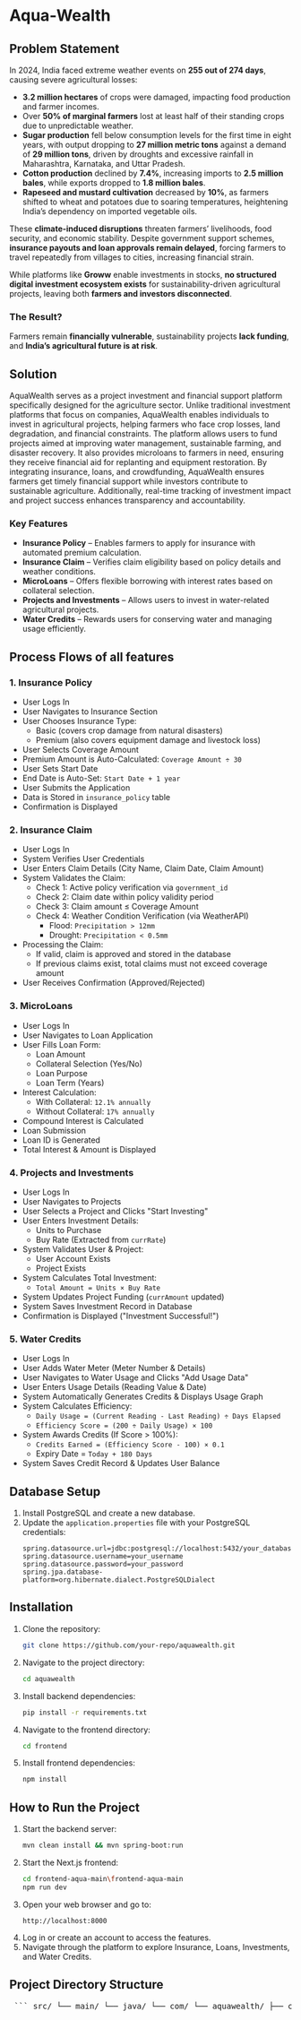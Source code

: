 # Aqua-Wealth
## Problem Statement

In 2024, India faced extreme weather events on **255 out of 274 days**, causing severe agricultural losses:

- **3.2 million hectares** of crops were damaged, impacting food production and farmer incomes.  
- Over **50% of marginal farmers** lost at least half of their standing crops due to unpredictable weather.  
- **Sugar production** fell below consumption levels for the first time in eight years, with output dropping to **27 million metric tons** against a demand of **29 million tons**, driven by droughts and excessive rainfall in Maharashtra, Karnataka, and Uttar Pradesh.  
- **Cotton production** declined by **7.4%**, increasing imports to **2.5 million bales**, while exports dropped to **1.8 million bales**.  
- **Rapeseed and mustard cultivation** decreased by **10%**, as farmers shifted to wheat and potatoes due to soaring temperatures, heightening India’s dependency on imported vegetable oils.  

These **climate-induced disruptions** threaten farmers’ livelihoods, food security, and economic stability. Despite government support schemes, **insurance payouts and loan approvals remain delayed**, forcing farmers to travel repeatedly from villages to cities, increasing financial strain.  

While platforms like **Groww** enable investments in stocks, **no structured digital investment ecosystem exists** for sustainability-driven agricultural projects, leaving both **farmers and investors disconnected**.  

### The Result?  
Farmers remain **financially vulnerable**, sustainability projects **lack funding**, and **India’s agricultural future is at risk**.  

## Solution  

AquaWealth serves as a project investment and financial support platform specifically designed for the agriculture sector. Unlike traditional investment platforms that focus on companies, AquaWealth enables individuals to invest in agricultural projects, helping farmers who face crop losses, land degradation, and financial constraints. The platform allows users to fund projects aimed at improving water management, sustainable farming, and disaster recovery. It also provides microloans to farmers in need, ensuring they receive financial aid for replanting and equipment restoration. By integrating insurance, loans, and crowdfunding, AquaWealth ensures farmers get timely financial support while investors contribute to sustainable agriculture. Additionally, real-time tracking of investment impact and project success enhances transparency and accountability.
### Key Features

- **Insurance Policy** – Enables farmers to apply for insurance with automated premium calculation.
- **Insurance Claim** – Verifies claim eligibility based on policy details and weather conditions.
- **MicroLoans** – Offers flexible borrowing with interest rates based on collateral selection.
- **Projects and Investments** – Allows users to invest in water-related agricultural projects.
- **Water Credits** – Rewards users for conserving water and managing usage efficiently.


## Process Flows of all features

### 1. Insurance Policy  
- User Logs In  
- User Navigates to Insurance Section  
- User Chooses Insurance Type:  
  - Basic (covers crop damage from natural disasters)  
  - Premium (also covers equipment damage and livestock loss)  
- User Selects Coverage Amount  
- Premium Amount is Auto-Calculated: `Coverage Amount ÷ 30`  
- User Sets Start Date  
- End Date is Auto-Set: `Start Date + 1 year`  
- User Submits the Application  
- Data is Stored in `insurance_policy` table  
- Confirmation is Displayed  

### 2. Insurance Claim  
- User Logs In  
- System Verifies User Credentials  
- User Enters Claim Details (City Name, Claim Date, Claim Amount)  
- System Validates the Claim:  
  - Check 1: Active policy verification via `government_id`  
  - Check 2: Claim date within policy validity period  
  - Check 3: Claim amount ≤ Coverage Amount  
  - Check 4: Weather Condition Verification (via WeatherAPI)  
    - Flood: `Precipitation > 12mm`  
    - Drought: `Precipitation < 0.5mm`  
- Processing the Claim:  
  - If valid, claim is approved and stored in the database  
  - If previous claims exist, total claims must not exceed coverage amount  
- User Receives Confirmation (Approved/Rejected)  

### 3. MicroLoans  
- User Logs In  
- User Navigates to Loan Application  
- User Fills Loan Form:  
  - Loan Amount  
  - Collateral Selection (Yes/No)  
  - Loan Purpose  
  - Loan Term (Years)  
- Interest Calculation:  
  - With Collateral: `12.1% annually`  
  - Without Collateral: `17% annually`  
- Compound Interest is Calculated  
- Loan Submission  
- Loan ID is Generated  
- Total Interest & Amount is Displayed  

### 4. Projects and Investments  
- User Logs In  
- User Navigates to Projects  
- User Selects a Project and Clicks "Start Investing"  
- User Enters Investment Details:  
  - Units to Purchase  
  - Buy Rate (Extracted from `currRate`)  
- System Validates User & Project:  
  - User Account Exists  
  - Project Exists  
- System Calculates Total Investment:  
  - `Total Amount = Units × Buy Rate`  
- System Updates Project Funding (`currAmount` updated)  
- System Saves Investment Record in Database  
- Confirmation is Displayed ("Investment Successful!")  

### 5. Water Credits  
- User Logs In  
- User Adds Water Meter (Meter Number & Details)  
- User Navigates to Water Usage and Clicks "Add Usage Data"  
- User Enters Usage Details (Reading Value & Date)  
- System Automatically Generates Credits & Displays Usage Graph  
- System Calculates Efficiency:  
  - `Daily Usage = (Current Reading - Last Reading) ÷ Days Elapsed`  
  - `Efficiency Score = (200 ÷ Daily Usage) × 100`  
- System Awards Credits (If Score > 100%):  
  - `Credits Earned = (Efficiency Score - 100) × 0.1`  
  - Expiry Date = `Today + 180 Days`  
- System Saves Credit Record & Updates User Balance  
## Database Setup
1. Install PostgreSQL and create a new database.
2. Update the `application.properties` file with your PostgreSQL credentials:
   ```properties
   spring.datasource.url=jdbc:postgresql://localhost:5432/your_database_name
   spring.datasource.username=your_username
   spring.datasource.password=your_password
   spring.jpa.database-platform=org.hibernate.dialect.PostgreSQLDialect
## Installation
1. Clone the repository:
   ```bash
   git clone https://github.com/your-repo/aquawealth.git
   ```
2. Navigate to the project directory:
   ```bash
   cd aquawealth
   ```
3. Install backend dependencies:
   ```bash
   pip install -r requirements.txt
   ```
4. Navigate to the frontend directory:
   ```bash
   cd frontend
   ```
5. Install frontend dependencies:
   ```bash
   npm install
   ```

## How to Run the Project
1. Start the backend server:
   ```bash
   mvn clean install && mvn spring-boot:run
   ```
2. Start the Next.js frontend:
   ```bash
   cd frontend-aqua-main\frontend-aqua-main
   npm run dev
   ```
3. Open your web browser and go to:
   ```
   http://localhost:8000
   ```
4. Log in or create an account to access the features.
5. Navigate through the platform to explore Insurance, Loans, Investments, and Water Credits.
## Project Directory Structure
<pre> ``` src/ └── main/ └── java/ └── com/ └── aquawealth/ ├── config/ │ └── CorsConfig.java ├── controller/ │ ├── HomeController.java │ ├── InsuranceClaimController.java │ ├── InsurancePolicyController.java │ ├── InvestmentController.java │ ├── LoanController.java │ ├── LoanPaymentController.java │ ├── ProjectController.java │ ├── UserController.java │ ├── WaterCreditController.java │ ├── WaterMeterController.java │ ├── WaterUsageController.java │ └── WeatherController.java ├── model/ │ ├── ClaimRequest.java │ ├── ClaimStatus.java │ ├── CoverageType.java │ ├── InsuranceClaim.java │ ├── InsurancePolicy.java │ ├── Investment.java │ ├── Loan.java │ ├── LoanPayment.java │ ├── PolicyStatus.java │ ├── Project.java │ ├── User.java │ ├── WaterCredit.java │ ├── WaterMeter.java │ ├── WaterUsage.java │ ├── WeatherCondition.java │ └── WeatherRecord.java ├── repository/ │ ├── InsuranceClaimRepository.java │ ├── InsurancePolicyRepository.java │ ├── InvestmentRepository.java │ ├── LoanPaymentRepository.java │ ├── LoanRepository.java │ ├── ProjectRepository.java │ ├── UserRepository.java │ ├── WaterCreditRepository.java │ ├── WaterMeterRepository.java │ ├── WaterUsageRepository.java │ ├── WeatherConditionRepository.java │ └── WeatherRecordRepository.java ├── service/ │ ├── InsuranceClaimService.java │ ├── InsurancePolicyService.java │ ├── InvestmentService.java │ ├── LoanPaymentService.java │ ├── LoanService.java │ ├── ProjectService.java │ ├── UserService.java │ ├── WaterCreditService.java │ ├── WaterMeterService.java │ ├── WaterUsageService.java │ └── WeatherService.java ├── util/ │ ├── LocationAPIUtil.java │ └── WeatherAPIUtil.java └── AquawealthApplication.java ``` </pre>
